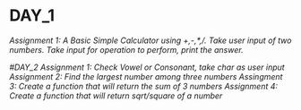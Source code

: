 # DAY_1
<i>Assignment 1: A Basic Simple Calculator using +,-,*,/. Take user input of two numbers. Take input for operation to perform, print the answer.<i>

#DAY_2
<i>Assignment 1: Check Vowel or Consonant, take char as user input<i>
<i>Assignment 2: Find the largest number among three numbers<i>
<i>Assingment 3: Create a function that will return the sum of 3 numbers<i>
<i>Assignment 4: Create a function that will return sqrt/square of a number<i>
